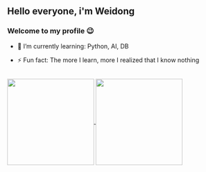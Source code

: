 ## Hello everyone, i'm Weidong
### Welcome to my profile 😉


- 🌱 I’m currently learning: Python, AI, DB

- ⚡ Fun fact: The more I learn, more I realized that I know nothing
##



<a href="https://github.com/weidong-liang/">
  <img height=200 align="center" src="https://github-readme-stats.vercel.app/api?username=weidong-liang&show_icons=true&theme=ocean_dark&card_width=180" />
  <img height=200 align="center" src="https://github-readme-stats.vercel.app/api/top-langs?username=weidong-liang&theme=ocean_dark&layout=compact&langs_count=8&card_width=160" />
</a>

  


